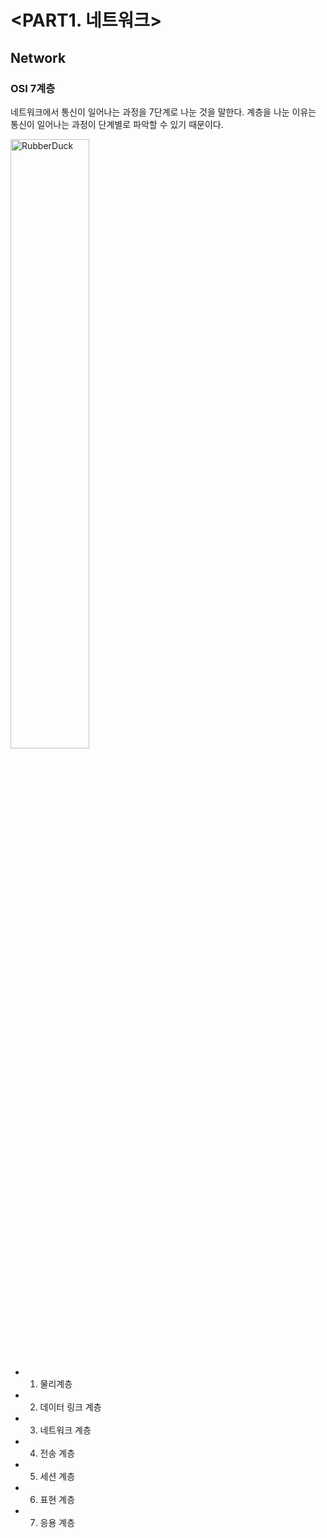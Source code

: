 # <PART1. 네트워크> 
## Network



### OSI 7계층
네트워크에서 통신이 일어나는 과정을 7단계로 나눈 것을 말한다. 계층을 나눈 이유는 통신이 일어나는 과정이 단계별로 파악할 수 있기 때문이다.

<img src="https://user-images.githubusercontent.com/76678910/105954099-8ca77b00-60b7-11eb-8ce5-f4412afe12c7.PNG" width="50%" height="50%" title="px(픽셀) 크기 설정" alt="RubberDuck"></img>


* 1. 물리계층
* 2. 데이터 링크 계층
* 3. 네트워크 계층
* 4. 전송 계층
* 5. 세션 계층
* 6. 표현 계층
* 7. 응용 계층
